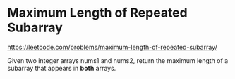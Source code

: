 # Maximum Length of Repeated Subarray

https://leetcode.com/problems/maximum-length-of-repeated-subarray/

Given two integer arrays nums1 and nums2, return the maximum length of a subarray that appears in **both** arrays.
